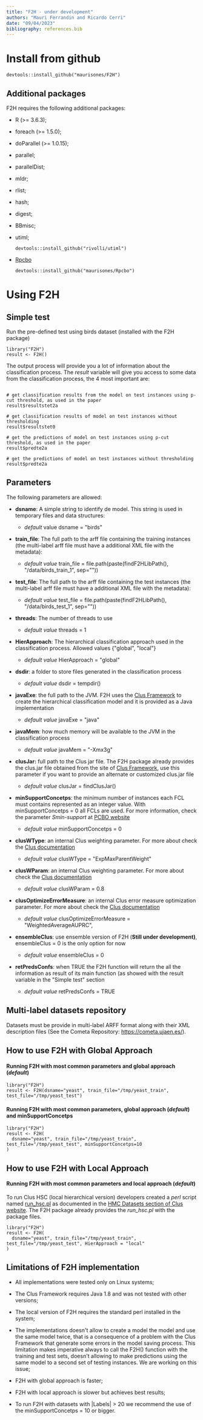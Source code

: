 ```yaml
---
title: "F2H - under development"
authors: "Mauri Ferrandin and Ricardo Cerri"
date: "09/04/2023"
bibliography: references.bib
---
```


# Install from github

```{r setup, include=FALSE}
devtools::install_github("maurisones/F2H")
```

## Additional packages

F2H requires the following additional packages:

-   R (\>= 3.6.3);

-   foreach (\>= 1.5.0);

-   doParallel (\>= 1.0.15);

-   parallel;

-   parallelDist;

-   mldr;

-   rlist;

-   hash;

-   digest;

-   BBmisc;

-   utiml;

    ```{r setup, include=FALSE}
    devtools::install_github("rivolli/utiml")
    ```

-   [Rpcbo](https://github.com/maurisones/Rpcbo)

    ```{r setup, include=FALSE}
    devtools::install_github("maurisones/Rpcbo")
    ```

# Using F2H

## Simple test

Run the pre-defined test using birds dataset (installed with the F2H package)

```{r setup, include=FALSE}
library("F2H")
result <- F2H()
```

The output process will provide you a lot of information about the classification process. The *result* variable will give you access to some data from the classification process, the 4 most important are:

```{r setup, include=FALSE}

# get classification results from the model on test instances using p-cut threshold, as used in the paper
result$resultstet2a

# get classification results of model on test instances without thresholding
result$resultstet0

# get the predictions of model on test instances using p-cut threshold, as used in the paper
result$predte2a

# get the predictions of model on test instances without thresholding
result$predte2a

```

## Parameters

The following parameters are allowed:

-   **dsname**: A simple string to identify de model. This string is used in temporary files and data structures:

    -   *default* value dsname = "birds"

-   **train_file**: The full path to the arff file containing the training instances (the multi-label arff file must have a additional XML file with the metadata):

    -   *default value* train_file = file.path(paste(findF2HLibPath(), "/data/birds_train_1", sep=""))

-   **test_file**: The full path to the arff file containing the test instances (the multi-label arff file must have a additional XML file with the metadata):

    -   *default value* test_file = file.path(paste(findF2HLibPath(), "/data/birds_test_1", sep=""))

-   **threads**: The number of threads to use

    -   *default value* threads = 1

-   **HierApproach**: The hierarchical classification approach used in the classification process. Allowed values {"global", "local"}

    -   *default value* HierApproach = "global"

-   **dsdir**: a folder to store files generated in the classification process

    -   *default value* dsdir = tempdir()

-   **javaExe**: the full path to the JVM. F2H uses the [Clus Framework](https://dtai.cs.kuleuven.be/clus/) to create the hierarchical classification model and it is provided as a Java implementation

    -   *default value* javaExe = "java"

-   **javaMem**: how much memory will be available to the JVM in the classification process

    -   *default value* javaMem = "-Xmx3g"

-   **clusJar:** full path to the Clus jar file. The F2H package already provides the clus.jar file obtained from the site of [Clus Framework](https://dtai.cs.kuleuven.be/clus/), use this parameter if you want to provide an alternate or customized clus.jar file

    -   *default value* clusJar = findClusJar()

-   **minSupportConcetps**: the minimum number of instances each FCL must contains represented as an integer value. With minSupportConcetps = 0 all FCLs are used. For more information, check the parameter *Smin-support* at [PCBO website](https://fcalgs.sourceforge.net/pcbo-amai.html)

    -   *default value* minSupportConcetps = 0

-   **clusWType**: an internal Clus weighting parameter. For more about check the [Clus documentation](https://dtai.cs.kuleuven.be/clus/)

    -   *default value* clusWType = "ExpMaxParentWeight"

-   **clusWParam**: an internal Clus weighting parameter. For more about check the [Clus documentation](https://dtai.cs.kuleuven.be/clus/)

    -   *default value* clusWParam = 0.8

-   **clusOptimizeErrorMeasure**: an internal Clus error measure optimization parameter. For more about check the [Clus documentation](https://dtai.cs.kuleuven.be/clus/)

    -   *default value* clusOptimizeErrorMeasure = "WeightedAverageAUPRC",

-   **ensembleClus**: use ensemble version of F2H (**Still under development)**, ensembleClus = 0 is the only option for now

    -   *default value* ensembleClus = 0

-   **retPredsConfs**: when TRUE the F2H function will return the all the information as result of its main function (as showed with the result variable in the "Simple test" section

    -   *default value* retPredsConfs = TRUE

## Multi-label datasets repository

Datasets must be provide in multi-label ARFF format along with their XML description files (See the Cometa Repository: <https://cometa.ujaen.es/>).

## How to use F2H with Global Approach

#### Running F2H with most common parameters and global approach (*default*)

```{r setup, include=FALSE}
library("F2H")
result <- F2H(dsname="yeast", train_file="/tmp/yeast_train", test_file="/tmp/yeast_test")
```

#### Running F2H with most common parameters, global approach (*default*) and minSupportConcetps

```{r setup, include=FALSE}
library("F2H")
result <- F2H(
  dsname="yeast", train_file="/tmp/yeast_train", test_file="/tmp/yeast_test", minSupportConcetps=10
)
```

## How to use F2H with Local Approach

#### Running F2H with most common parameters and local approach (*default*)

To run Clus HSC (local hierarchical version) developers created a *perl* script named [run_hsc.pl](https://dtai.cs.kuleuven.be/clus/hmcdatasets/run_hsc.pl) as documented in the [HMC Datasets section of Clus website](https://dtai.cs.kuleuven.be/clus/hmcdatasets/). The F2H package already provides the *run_hsc.pl* with the package files.

```{r setup, include=FALSE}
library("F2H")
result <- F2H(
  dsname="yeast", train_file="/tmp/yeast_train", test_file="/tmp/yeast_test", HierApproach = "local" 
)
```

#### 

## Limitations of F2H implementation

-   All implementations were tested only on Linux systems;

-   The Clus Framework requires Java 1.8 and was not tested with other versions;

-   The local version of F2H requires the standard perl installed in the system;

-   The implementations doesn't allow to create a model the model and use the same model twice, that is a consequence of a problem with the Clus Framework that generate some errors in the model saving process. This limitation makes imperative always to call the F2H() function with the training and test sets, doesn't allowing to make predictions using the same model to a second set of testing instances. We are working on this issue;

-   F2H with global approach is faster;

-   F2H with local approach is slower but achieves best results;

-   To run F2H with datasets with \|Labels\| \> 20 we recommend the use of the minSupportConcetps = 10 or bigger.
